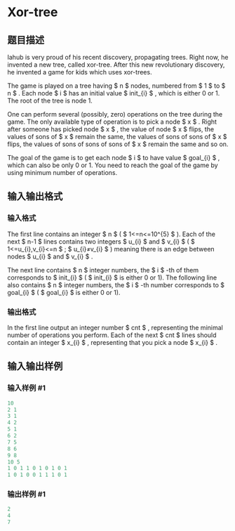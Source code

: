 # Xor-tree

## 题目描述

Iahub is very proud of his recent discovery, propagating trees. Right now, he invented a new tree, called xor-tree. After this new revolutionary discovery, he invented a game for kids which uses xor-trees.

The game is played on a tree having $ n $ nodes, numbered from $ 1 $ to $ n $ . Each node $ i $ has an initial value $ init_{i} $ , which is either 0 or 1. The root of the tree is node 1.

One can perform several (possibly, zero) operations on the tree during the game. The only available type of operation is to pick a node $ x $ . Right after someone has picked node $ x $ , the value of node $ x $ flips, the values of sons of $ x $ remain the same, the values of sons of sons of $ x $ flips, the values of sons of sons of sons of $ x $ remain the same and so on.

The goal of the game is to get each node $ i $ to have value $ goal_{i} $ , which can also be only 0 or 1. You need to reach the goal of the game by using minimum number of operations.

## 输入输出格式

### 输入格式

The first line contains an integer $ n $ ( $ 1<=n<=10^{5} $ ). Each of the next $ n-1 $ lines contains two integers $ u_{i} $ and $ v_{i} $ ( $ 1<=u_{i},v_{i}<=n $ ; $ u_{i}≠v_{i} $ ) meaning there is an edge between nodes $ u_{i} $ and $ v_{i} $ .

The next line contains $ n $ integer numbers, the $ i $ -th of them corresponds to $ init_{i} $ ( $ init_{i} $ is either 0 or 1). The following line also contains $ n $ integer numbers, the $ i $ -th number corresponds to $ goal_{i} $ ( $ goal_{i} $ is either 0 or 1).

### 输出格式

In the first line output an integer number $ cnt $ , representing the minimal number of operations you perform. Each of the next $ cnt $ lines should contain an integer $ x_{i} $ , representing that you pick a node $ x_{i} $ .

## 输入输出样例

### 输入样例 #1

```cpp
10
2 1
3 1
4 2
5 1
6 2
7 5
8 6
9 8
10 5
1 0 1 1 0 1 0 1 0 1
1 0 1 0 0 1 1 1 0 1

```
### 输出样例 #1

```cpp
2
4
7

```
